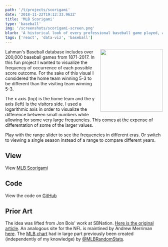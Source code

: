 ```yaml
---
path: '/t/projects/scorigami'
date: '2018-11-22T19:12:33.962Z'
title: 'MLB Scorigami'
type: 'baseball'
img: '/screenshots/scorigami-screen.png'
blurb: 'A historical look of every professional baseball game played, and the most popular resulting scores.'
tags: ['react', 'data-viz', 'baseball']
---
```


<a href="https://scorigami.danaben.net/t">
	<img width="200" src="/screenshots/scorigami-screen.png" style="float: right; margin: 0 0 1em 1em" />
</a>

Lahman's Baseball database includes over 200,000 baseball games from 1871-2017. In this fun project I wanted to visualize the frequency of occurrence of each possible score outcome. For the sake of this visual I considered the home team winning 5-3 to be different than the visiting team winning 5-3.

The x axis (top) is the home team and the y axis (left) is the visitors side. I used a logarithmic axis in order to visualize the difference between small numbers while allowing for some very large frequencies. This comes at the expense of differentation of some of the larger values.

Play with the range slider to see the frequencies in different eras. Or switch to viewing a single season instead of a range to compare different years.

## View

View [MLB Scorigami](https://scorigami.danaben.net/t)

## Code

View the code on [GitHub](https://github.com/danab/mlb-scorigami)

## Prior Art

The idea was lifted from Jon Bois' work at SBNation. [Here is the original article](https://www.sbnation.com/2016/12/7/13856392/chart-party-scorigami). An analogous site for the NFL is maintined by Andrew Merriman [here](https://nflscorigami.com). The [MLB chart](https://twitter.com/MLBRandomStats/status/1031692992757858308) had in large part previously been created (independently of my knowledge) by [@MLBRandomStats](https://twitter.com/MLBRandomStats).
